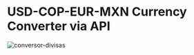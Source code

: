 <body>
      <h1 class="page-title">USD-COP-EUR-MXN Currency Converter via API</h1>
  
![conversor-divisas](https://github.com/eandreaja/currency-convert/assets/151876842/d89cca90-7480-4a6c-811a-7de58536ccbd)
  </body>
